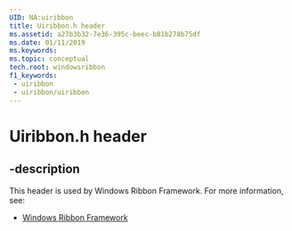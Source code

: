 ```yaml
---
UID: NA:uiribbon
title: Uiribbon.h header
ms.assetid: a27b3b32-7e36-395c-beec-b81b278b75df
ms.date: 01/11/2019
ms.keywords: 
ms.topic: conceptual
tech.root: windowsribbon
f1_keywords:
 - uiribbon
 - uiribbon/uiribbon
---
```


# Uiribbon.h header


## -description

This header is used by Windows Ribbon Framework. For more information, see:

- [Windows Ribbon Framework](../_windowsribbon/index.md)

